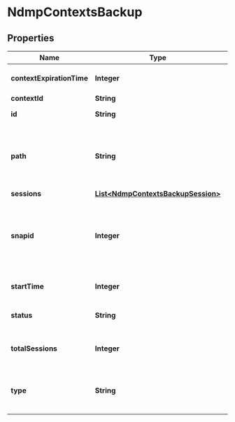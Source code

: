 
# NdmpContextsBackup

## Properties
Name | Type | Description | Notes
------------ | ------------- | ------------- | -------------
**contextExpirationTime** | **Integer** | Context expiration time |  [optional]
**contextId** | **String** | Context ID |  [optional]
**id** | **String** | Unique display id. |  [optional]
**path** | **String** | The directory of the backup. This is not applicable to restore contexts. |  [optional]
**sessions** | [**List&lt;NdmpContextsBackupSession&gt;**](NdmpContextsBackupSession.md) |  |  [optional]
**snapid** | **Integer** | Snapshot ID reserved for the context. This is not applicable to restore contexts. |  [optional]
**startTime** | **Integer** | Context creation time |  [optional]
**status** | **String** | Whether the context is active. |  [optional]
**totalSessions** | **Integer** | The number of sessions in the context |  [optional]
**type** | **String** | Type of context; It can be bre, backup, and restore |  [optional]



